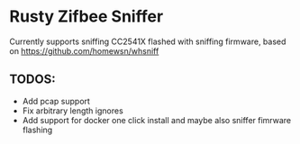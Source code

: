 # Rusty Zifbee Sniffer

Currently supports sniffing CC2541X flashed with sniffing firmware, based on https://github.com/homewsn/whsniff

## TODOS:

- Add pcap support
- Fix arbitrary length ignores
- Add support for docker one click install and maybe also sniffer fimrware flashing